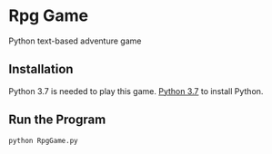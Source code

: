 # Rpg Game

Python text-based adventure game

## Installation

Python 3.7 is needed to play this game. [Python 3.7](https://www.python.org/downloads/) to install Python.

## Run the Program

```python
python RpgGame.py
```
